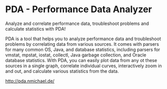 # PDA - Performance Data Analyzer

Analyze and correlate performance data, troubleshoot problems and calculate statistics with PDA!

PDA is a tool that helps you to analyze performance data and troubleshoot problems by correlating data 
from various sources. It comes with parsers for many common OS, Java, and database statistics, 
including parsers for vmstat, mpstat, iostat, collectl, Java garbage collection, and Oracle database 
statistics. With PDA, you can easily plot data from any ot these sources in a single graph, correlate 
individual curves, interactively zoom in and out, and calculate various statistics from the data.

http://pda.nmichael.de/